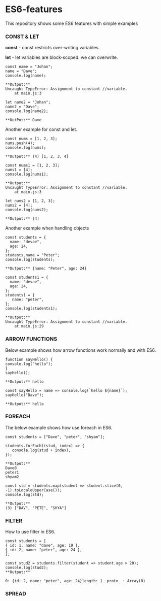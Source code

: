 # ES6-features

This repository shows some ES6 features with simple examples

### CONST & LET

**const** - const restricts over-writing variables.

**let** - let variables are block-scoped. we can overwrite.

```
const name = "Johan";
name = "Dave";
console.log(name);

**Output:**
Uncaught TypeError: Assignment to constant //variable.
    at main.js:3

let name2 = "Johan";
name2 = "Dave";
console.log(name2);

**OutPut:** Dave
```

Another example for const and let.

```
const nums = [1, 2, 3];
nums.push(4);
console.log(nums);

**Output:** (4) [1, 2, 3, 4]

const nums1 = [1, 2, 3];
nums1 = [4];
console.log(nums1);

**Output:**
Uncaught TypeError: Assignment to constant //variable.
    at main.js:3

let nums2 = [1, 2, 3];
nums2 = [4];
console.log(nums2);

**Output:** [4]
```

Another example when handling objects

```
const students = {
  name: "devae",
  age: 24,
};
students.name = "Peter";
console.log(students);

**Output:** {name: "Peter", age: 24}

const students1 = {
  name: "devae",
  age: 24,
};
students1 = {
   name: "peter",
};
console.log(students1);

**Output:**
Uncaught TypeError: Assignment to constant //variable.
    at main.js:29
```

### ARROW FUNCTIONS

Below example shows how arrow functions work normally and with ES6.

```
function sayHello() {
console.log("hello");
}
sayHello();

**Output:** hello

const sayHello = name => console.log(`hello ${name}`);
sayHello("Dave");

**Output:** hello
```

### FOREACH

The below example shows how use foreach in ES6.

```
const students = ["Dave", "peter", "shyam"];

students.forEach((stud, index) => {
   console.log(stud + index);
});

**Output:**
Dave0
peter1
shyam2

const std = students.map(student => student.slice(0, -1).toLocaleUpperCase());
console.log(std);

**Output:**
(3) ["DAV", "PETE", "SHYA"]
```

### FILTER

How to use filter in ES6.

```
const students = [
{ id: 1, name: "dave", age: 19 },
{ id: 2, name: "peter", age: 24 },
];

const stud2 = students.filter(student => student.age > 20);
console.log(stud2);
**Output:**

0: {id: 2, name: "peter", age: 24}length: 1__proto__: Array(0)
```

### SPREAD
